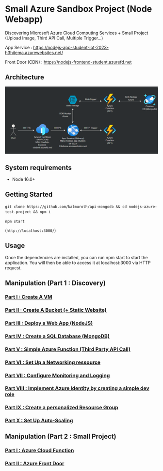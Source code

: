 # Small Azure Sandbox Project (Node Webapp)

Discovering Microsoft Azure Cloud Computing Services + Small Project (Upload Image, Third API Call, Multiple Trigger...)

App Service : https://nodejs-app-student-iot-2023-h3hitema.azurewebsites.net/

Front Door (CDN) : https://nodejs-frontend-student.azurefd.net

## Architecture

![Alt text](image.png)

## System requirements

<ul>
    <li>Node 16.0+</li>
</ul> 

## Getting Started

```git clone https://github.com/kalmuroth/api-mongodb && cd nodejs-azure-test-project && npm i```

```npm start```

(```http://localhost:3000/```)

## Usage

Once the dependencies are installed, you can run npm start to start the application. 
You will then be able to access it at localhost:3000 via HTTP request.

## Manipulation (Part 1 : Discovery)

### [Part I : Create A VM](manip/CreateVM.md)

### [Part II : Create A Bucket (+ Static Website)](manip/CreateBucket.md)

### [Part III : Deploy a Web App (NodeJS)](manip/DeployApp.md)

### [Part IV : Create a SQL Database (MongoDB)](manip/CreateDB.md)

### [Part V : Simple Azure Function (Third Party API Call)](manip/CreateFunction.md)

### [Part VI : Set Up a Networking ressource](manip/CreateNetwork.md)

### [Part VII : Configure Monitoring and Logging](manip/Monitoring.md) 

### [Part VIII : Implement Azure Identity by creating a simple dev role](manip/IdentityRole.md)

### [Part IX : Create a personalized Resource Group](manip/CreateGroup.md)

### [Part X : Set Up Auto-Scaling](manip/AutoScaling.md)

## Manipulation (Part 2 : Small Project)

### [Part I : Azure Cloud Function](manip/SecondFunction.md)

### [Part II : Azure Front Door](manip/FrontDoor.md)
